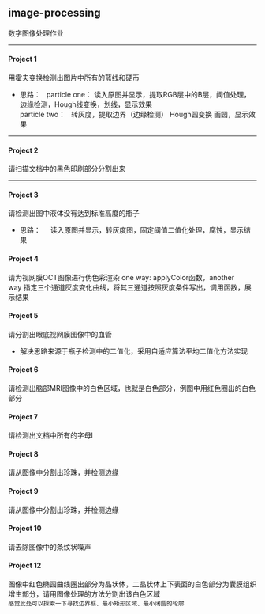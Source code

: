 image-processing
------
数字图像处理作业
****
#### Project 1
用霍夫变换检测出图片中所有的蓝线和硬币
* 思路：  
particle one： 读入原图并显示，提取RGB层中的B层，阈值处理，边缘检测，Hough线变换，划线，显示效果  
particle two：   转灰度，提取边界（边缘检测） Hough圆变换 画圆，显示效果  
****
#### Project 2
请扫描文档中的黑色印刷部分分割出来
****
#### Project 3
请检测出图中液体没有达到标准高度的瓶子
* 思路：    
读入原图并显示，转灰度图，固定阈值二值化处理，腐蚀，显示结果
#### Project 4
请为视网膜OCT图像进行伪色彩渲染
 one way: applyColor函数，another way 指定三个通道灰度变化曲线，将其三通道按照灰度条件写出，调用函数，展示结果
#### Project 5
请分割出眼底视网膜图像中的血管
* 解决思路来源于瓶子检测中的二值化，采用自适应算法平均二值化方法实现
#### Project 6
请检测出脑部MRI图像中的白色区域，也就是白色部分，例图中用红色圈出的白色部分
#### Project 7
请检测出文档中所有的字母l
#### Project 8 
请从图像中分割出珍珠，并检测边缘
#### Project 9
请从图像中分割出珍珠，并检测边缘
#### Project 10
请去除图像中的条纹状噪声
#### Project 12
图像中红色椭圆曲线圈出部分为晶状体，二晶状体上下表面的白色部分为囊膜组织增生部分，请用图像处理的方法分割出该白色区域  
`感觉此处可以探索一下寻找边界框、最小矩形区域、最小闭圆的轮廓`
